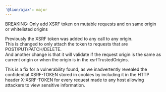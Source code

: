 ```yaml
---
'@lion/ajax': major
---
```


BREAKING: Only add XSRF token on mutable requests and on same origin or whitelisted origins

Previously the XSRF token was added to any call to any origin.  
This is changed to only attach the token to requests that are POST/PUT/PATCH/DELETE.  
And another change is that it will validate if the request origin is the same as current origin or when the origin is in the xsrfTrustedOrigins.

This is a fix for a vulnerability found, as we inadvertently revealed the confidential XSRF-TOKEN stored in cookies by including it in the HTTP header X-XSRF-TOKEN for every request made to any host allowing attackers to view sensitive information.
